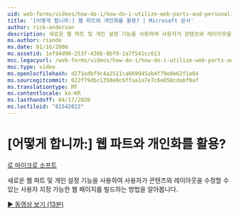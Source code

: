 ```yaml
---
uid: web-forms/videos/how-do-i/how-do-i-utilize-web-parts-and-personalization
title: '[어떻게 합니까:] 웹 파트와 개인화를 활용? | Microsoft 문서'
author: rick-anderson
description: 새로운 웹 파트 및 개인 설정 기능을 사용하여 사용자가 콘텐츠와 레이아웃을 수정할 수 있는 사용자 지정 가능한 웹 페이지를 빌드하는 방법을 알아봅니다.
ms.author: riande
ms.date: 01/16/2006
ms.assetid: 1ef94d90-253f-436b-8bf9-1a7f541cc613
msc.legacyurl: /web-forms/videos/how-do-i/how-do-i-utilize-web-parts-and-personalization
msc.type: video
ms.openlocfilehash: d271edbf9c4a2511ca669945ab4f79e0e62f1a04
ms.sourcegitcommit: 022f79dbc1350e0c6ffaa1e7e7c6e850cdabf9af
ms.translationtype: MT
ms.contentlocale: ko-KR
ms.lasthandoff: 04/17/2020
ms.locfileid: "81542822"
---
```

# <a name="how-do-i-utilize-web-parts-and-personalization"></a>[어떻게 합니까:] 웹 파트와 개인화를 활용?

[로 마이크로 소프트](https://github.com/microsoft)

새로운 웹 파트 및 개인 설정 기능을 사용하여 사용자가 콘텐츠와 레이아웃을 수정할 수 있는 사용자 지정 가능한 웹 페이지를 빌드하는 방법을 알아봅니다.

[&#9654; 동영상 보기 (13분)](https://channel9.msdn.com/Blogs/ASP-NET-Site-Videos/how-do-i-utilize-web-parts-and-personalization)
